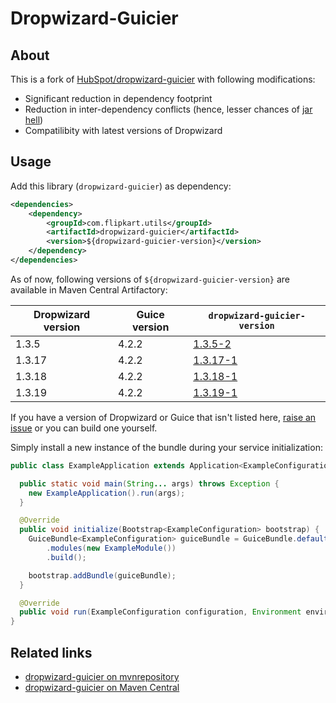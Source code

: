 # Dropwizard-Guicier
## About


This is a fork of [HubSpot/dropwizard-guicier](https://github.com/HubSpot/dropwizard-guicier) with following modifications:

  * Significant reduction in dependency footprint
  * Reduction in inter-dependency conflicts (hence, lesser chances of [jar hell](https://dzone.com/articles/what-is-jar-hell))
  * Compatilibity with latest versions of Dropwizard

## Usage
Add this library (`dropwizard-guicier`) as dependency:

```xml
<dependencies>
    <dependency>
        <groupId>com.flipkart.utils</groupId>
        <artifactId>dropwizard-guicier</artifactId>
        <version>${dropwizard-guicier-version}</version>
    </dependency>
</dependencies>
```
As of now, following versions of `${dropwizard-guicier-version}` are available in Maven Central Artifactory:

| Dropwizard version | Guice version | `dropwizard-guicier-version` |
|--------------------|---------------|------------------------------|
| 1.3.5   | 4.2.2 | [1.3.5-2](https://mvnrepository.com/artifact/com.flipkart.utils/dropwizard-guicier/1.3.5-2)|
| 1.3.17  | 4.2.2 | [1.3.17-1](https://mvnrepository.com/artifact/com.flipkart.utils/dropwizard-guicier/1.3.17-1)|
| 1.3.18  | 4.2.2 | [1.3.18-1](https://mvnrepository.com/artifact/com.flipkart.utils/dropwizard-guicier/1.3.18-1)|
| 1.3.19  | 4.2.2 | [1.3.19-1](https://mvnrepository.com/artifact/com.flipkart.utils/dropwizard-guicier/1.3.19-1)|

If you have a version of Dropwizard or Guice that isn't listed here, [raise an issue](//github.com/flipkart-incubator/dropwizard-guicier/issues) or you can build one yourself.

Simply install a new instance of the bundle during your service initialization:

```java
public class ExampleApplication extends Application<ExampleConfiguration> {

  public static void main(String... args) throws Exception {
    new ExampleApplication().run(args);
  }

  @Override
  public void initialize(Bootstrap<ExampleConfiguration> bootstrap) {
    GuiceBundle<ExampleConfiguration> guiceBundle = GuiceBundle.defaultBuilder(ExampleConfiguration.class)
        .modules(new ExampleModule())
        .build();

    bootstrap.addBundle(guiceBundle);
  }

  @Override
  public void run(ExampleConfiguration configuration, Environment environment) throws Exception {}
}
```

## Related links
 * [dropwizard-guicier on mvnrepository](https://mvnrepository.com/artifact/com.flipkart.utils/dropwizard-guicier)
 * [dropwizard-guicier on Maven Central](https://search.maven.org/artifact/com.flipkart.utils/dropwizard-guicier)
